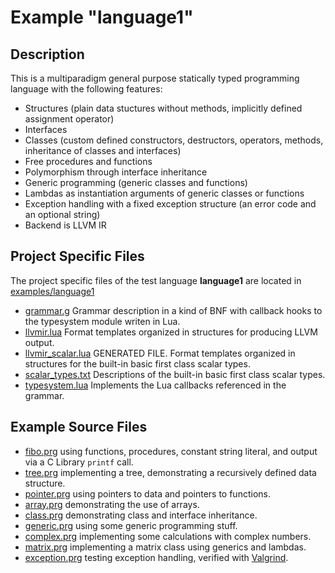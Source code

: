 # Example "language1"

## Description
This is a multiparadigm general purpose statically typed programming language with the following features:

 * Structures (plain data stuctures without methods, implicitly defined assignment operator)
 * Interfaces
 * Classes (custom defined constructors, destructors, operators, methods, inheritance of classes and interfaces)
 * Free procedures and functions
 * Polymorphism through interface inheritance
 * Generic programming (generic classes and functions)
 * Lambdas as instantiation arguments of generic classes or functions
 * Exception handling with a fixed exception structure (an error code and an optional string)
 * Backend is LLVM IR

## Project Specific Files

The project specific files of the test language **language1** are located in [examples/language1](../examples/language1)

 - [grammar.g](../examples/language1/grammar.g) Grammar description in a kind of BNF with callback hooks to the typesystem module writen in Lua.
 - [llvmir.lua](../examples/language1/llvmir.lua) Format templates organized in structures for producing LLVM output.
 - [llvmir_scalar.lua](../examples/language1/llvmir_scalar.lua) GENERATED FILE. Format templates organized in structures for the built-in basic first class scalar types. 
 - [scalar_types.txt](../examples/language1/scalar_types.txt) Descriptions of the built-in basic first class scalar types.
 - [typesystem.lua](../examples/language1/typesystem.lua) Implements the Lua callbacks referenced in the grammar.


## Example Source Files

 - [fibo.prg](../examples/language1/sources/fibo.prg) using functions, procedures, constant string literal, and output via a C Library ```printf``` call.
 - [tree.prg](../examples/language1/sources/tree.prg) implementing a tree, demonstrating a recursively defined data structure.
 - [pointer.prg](../examples/language1/sources/pointer.prg) using pointers to data and pointers to functions.
 - [array.prg](../examples/language1/sources/array.prg) demonstrating the use of arrays.
 - [class.prg](../examples/language1/sources/class.prg) demonstrating class and interface inheritance.
 - [generic.prg](../examples/language1/sources/generic.prg) using some generic programming stuff.
 - [complex.prg](../examples/language1/sources/complex.prg) implementing some calculations with complex numbers.
 - [matrix.prg](../examples/language1/sources/matrix.prg) implementing a matrix class using generics and lambdas.
 - [exception.prg](../examples/language1/sources/exception.prg) testing exception handling, verified with [Valgrind](https://valgrind.org).
 
